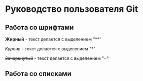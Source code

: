# Руководство пользователя Git


## Работа со шрифтами
**Жирный** - текст делается с выделением "**"

*Курсив* - текст делается с выделением "*"

~~Зачеркнутый~~ - текст делается с выделением "~"

## Работа со списками
